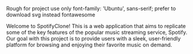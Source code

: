 Rough for project use only
font-family: 'Ubuntu', sans-serif;
prefer to download svg instead fontawesome

Welcome to SpotifyClone! This is a web application that aims to replicate some of the key features of the popular music streaming service, Spotify. Our goal with this project is to provide users with a sleek, user-friendly platform for browsing and enjoying their favorite music on demand.